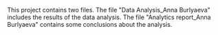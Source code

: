 This project contains two files. 
The file "Data Analysis_Anna Burlyaeva" includes the results of the data analysis. 
The file "Analytics report_Anna Burlyaeva" contains some conclusions about the analysis.
